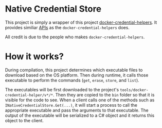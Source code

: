 # Native Credential Store

This project is simply a wrapper of this project
[docker-credential-helpers](https://github.com/docker/docker-credential-helpers).
It provides similiar
[APIs](https://pkg.go.dev/github.com/docker/docker-credential-helpers/client?utm_source=godoc)
as the `docker-credential-helpers` does.

All credit is due to the people who makes `docker-credential-helpers`.

# How it works?
During compilation, this project determines which executable files to download
based on the OS platform. Then during runtime, it calls those executable
to perform the commands (`get`, `erase`, `store`, and `list`).

The executables will be first downloaded to the project's `tools/docker-credential-helper/v*/*`.
Then they are copied to the `bin` folder so that it is visible for the code to see. When a client
calls one of the methods such as `INativeCredentialStore.Get(...)`, it will start a process to
call the appropriate executable and pass the arguments to that executable. The output of the
executable will be serialized to a C# object and it returns this object to the client.
